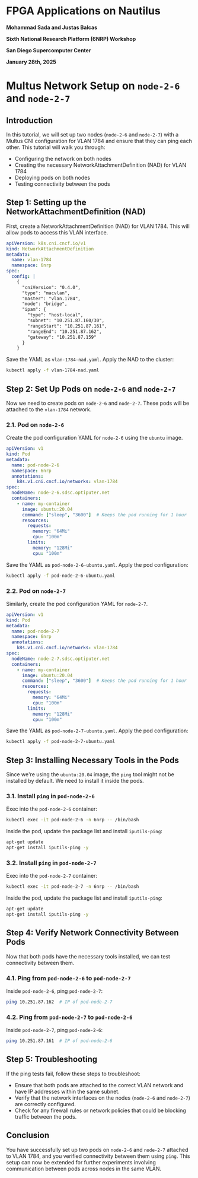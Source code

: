 # FPGA Applications on Nautilus

**Mohammad Sada and Justas Balcas**

**Sixth National Research Platform (6NRP) Workshop**

**San Diego Supercomputer Center**

**January 28th, 2025**

# Multus Network Setup on `node-2-6` and `node-2-7`

## Introduction
In this tutorial, we will set up two nodes (`node-2-6` and `node-2-7`) with a Multus CNI configuration for VLAN 1784
and ensure that they can ping each other. This tutorial will walk you through:
- Configuring the network on both nodes
- Creating the necessary NetworkAttachmentDefinition (NAD) for VLAN 1784
- Deploying pods on both nodes
- Testing connectivity between the pods

## Step 1: Setting up the NetworkAttachmentDefinition (NAD)
First, create a NetworkAttachmentDefinition (NAD) for VLAN 1784. This will allow pods to access this VLAN interface.

```yaml
apiVersion: k8s.cni.cncf.io/v1
kind: NetworkAttachmentDefinition
metadata:
  name: vlan-1784
  namespace: 6nrp
spec:
  config: |
    {
      "cniVersion": "0.4.0",
      "type": "macvlan",
      "master": "vlan.1784",
      "mode": "bridge",
      "ipam": {
        "type": "host-local",
        "subnet": "10.251.87.160/30",
        "rangeStart": "10.251.87.161",
        "rangeEnd": "10.251.87.162",
        "gateway": "10.251.87.159"
      }
    }
```

Save the YAML as `vlan-1784-nad.yaml`.
Apply the NAD to the cluster:
```bash
kubectl apply -f vlan-1784-nad.yaml
```

## Step 2: Set Up Pods on `node-2-6` and `node-2-7`
Now we need to create pods on `node-2-6` and `node-2-7`. These pods will be attached to the `vlan-1784` network.

### 2.1. Pod on `node-2-6`

Create the pod configuration YAML for `node-2-6` using the `ubuntu` image.
```yaml
apiVersion: v1
kind: Pod
metadata:
  name: pod-node-2-6
  namespace: 6nrp
  annotations:
    k8s.v1.cni.cncf.io/networks: vlan-1784
spec:
  nodeName: node-2-6.sdsc.optiputer.net
  containers:
    - name: my-container
      image: ubuntu:20.04
      command: ["sleep", "3600"]  # Keeps the pod running for 1 hour
      resources:
        requests:
          memory: "64Mi"
          cpu: "100m"
        limits:
          memory: "128Mi"
          cpu: "100m"
```

Save the YAML as `pod-node-2-6-ubuntu.yaml`.
Apply the pod configuration:
```bash
kubectl apply -f pod-node-2-6-ubuntu.yaml
```

### 2.2. Pod on `node-2-7`

Similarly, create the pod configuration YAML for `node-2-7`.
```yaml
apiVersion: v1
kind: Pod
metadata:
  name: pod-node-2-7
  namespace: 6nrp
  annotations:
    k8s.v1.cni.cncf.io/networks: vlan-1784
spec:
  nodeName: node-2-7.sdsc.optiputer.net
  containers:
    - name: my-container
      image: ubuntu:20.04
      command: ["sleep", "3600"]  # Keeps the pod running for 1 hour
      resources:
        requests:
          memory: "64Mi"
          cpu: "100m"
        limits:
          memory: "128Mi"
          cpu: "100m"
```

Save the YAML as `pod-node-2-7-ubuntu.yaml`.
Apply the pod configuration:
```bash
kubectl apply -f pod-node-2-7-ubuntu.yaml
```

## Step 3: Installing Necessary Tools in the Pods
Since we're using the `ubuntu:20.04` image, the `ping` tool might not be installed by default. We need to install it inside the pods.

### 3.1. Install `ping` in `pod-node-2-6`

Exec into the `pod-node-2-6` container:
```bash
kubectl exec -it pod-node-2-6 -n 6nrp -- /bin/bash
```

Inside the pod, update the package list and install `iputils-ping`:
```bash
apt-get update
apt-get install iputils-ping -y
```

### 3.2. Install `ping` in `pod-node-2-7`

Exec into the `pod-node-2-7` container:
```bash
kubectl exec -it pod-node-2-7 -n 6nrp -- /bin/bash
```

Inside the pod, update the package list and install `iputils-ping`:
```bash
apt-get update
apt-get install iputils-ping -y
```

## Step 4: Verify Network Connectivity Between Pods
Now that both pods have the necessary tools installed, we can test connectivity between them.

### 4.1. Ping from `pod-node-2-6` to `pod-node-2-7`

Inside `pod-node-2-6`, ping `pod-node-2-7`:
```bash
ping 10.251.87.162  # IP of pod-node-2-7
```

### 4.2. Ping from `pod-node-2-7` to `pod-node-2-6`

Inside `pod-node-2-7`, ping `pod-node-2-6`:
```bash
ping 10.251.87.161  # IP of pod-node-2-6
```

## Step 5: Troubleshooting

If the ping tests fail, follow these steps to troubleshoot:
- Ensure that both pods are attached to the correct VLAN network and have IP addresses within the same subnet.
- Verify that the network interfaces on the nodes (`node-2-6` and `node-2-7`) are correctly configured.
- Check for any firewall rules or network policies that could be blocking traffic between the pods.

## Conclusion
You have successfully set up two pods on `node-2-6` and `node-2-7` attached to VLAN 1784, and you verified connectivity between them using `ping`.
This setup can now be extended for further experiments involving communication between pods across nodes in the same VLAN.
